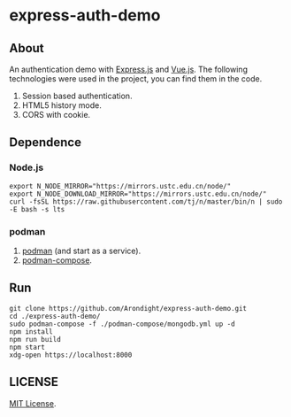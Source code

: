 # express-auth-demo

## About

An authentication demo with [Express.js](https://github.com/expressjs/express.git) and [Vue.js](https://github.com/vuejs/core.git). The following technologies were used in the project, you can find them in the code.

1. Session based authentication.
2. HTML5 history mode.
3. CORS with cookie.

## Dependence

### Node.js

```shell
export N_NODE_MIRROR="https://mirrors.ustc.edu.cn/node/"
export N_NODE_DOWNLOAD_MIRROR="https://mirrors.ustc.edu.cn/node/"
curl -fsSL https://raw.githubusercontent.com/tj/n/master/bin/n | sudo -E bash -s lts
```

### podman

1. [podman](https://podman.io/getting-started/installation) (and start as a service).
2. [podman-compose](https://github.com/containers/podman-compose#installation).

## Run

```shell
git clone https://github.com/Arondight/express-auth-demo.git
cd ./express-auth-demo/
sudo podman-compose -f ./podman-compose/mongodb.yml up -d
npm install
npm run build
npm start
xdg-open https://localhost:8000
```

## LICENSE

[MIT License](LICENSE).
